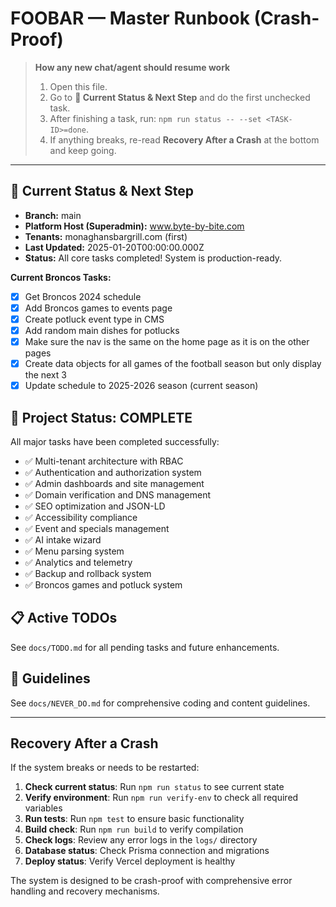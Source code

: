 # FOOBAR — Master Runbook (Crash-Proof)

> **How any new chat/agent should resume work**
> 1) Open this file.
> 2) Go to **📍 Current Status & Next Step** and do the first unchecked task.
> 3) After finishing a task, run: `npm run status -- --set <TASK-ID>=done`.
> 4) If anything breaks, re-read **Recovery After a Crash** at the bottom and keep going.

---

## 📍 Current Status & Next Step
- **Branch:** main
- **Platform Host (Superadmin):** www.byte-by-bite.com
- **Tenants:** monaghansbargrill.com (first)
- **Last Updated:** 2025-01-20T00:00:00.000Z
- **Status:** All core tasks completed! System is production-ready.

**Current Broncos Tasks:**
- [x] Get Broncos 2024 schedule
- [x] Add Broncos games to events page  
- [x] Create potluck event type in CMS
- [x] Add random main dishes for potlucks
- [x] Make sure the nav is the same on the home page as it is on the other pages
- [x] Create data objects for all games of the football season but only display the next 3
- [x] Update schedule to 2025-2026 season (current season)

## 🎉 Project Status: COMPLETE

All major tasks have been completed successfully:
- ✅ Multi-tenant architecture with RBAC
- ✅ Authentication and authorization system
- ✅ Admin dashboards and site management
- ✅ Domain verification and DNS management
- ✅ SEO optimization and JSON-LD
- ✅ Accessibility compliance
- ✅ Event and specials management
- ✅ AI intake wizard
- ✅ Menu parsing system
- ✅ Analytics and telemetry
- ✅ Backup and rollback system
- ✅ Broncos games and potluck system

## 📋 Active TODOs
See `docs/TODO.md` for all pending tasks and future enhancements.

## 🚫 Guidelines
See `docs/NEVER_DO.md` for comprehensive coding and content guidelines.

---

## Recovery After a Crash

If the system breaks or needs to be restarted:

1. **Check current status**: Run `npm run status` to see current state
2. **Verify environment**: Run `npm run verify-env` to check all required variables
3. **Run tests**: Run `npm test` to ensure basic functionality
4. **Build check**: Run `npm run build` to verify compilation
5. **Check logs**: Review any error logs in the `logs/` directory
6. **Database status**: Check Prisma connection and migrations
7. **Deploy status**: Verify Vercel deployment is healthy

The system is designed to be crash-proof with comprehensive error handling and recovery mechanisms.